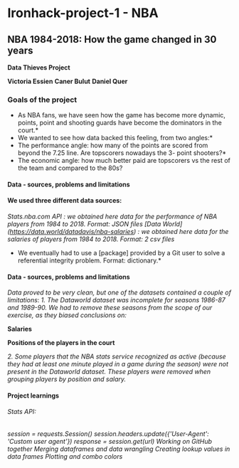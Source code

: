   # Ironhack-project-1 - NBA

## NBA 1984-2018: How the game changed in 30 years 

**Data Thieves Project**

**Victoria Essien**
**Caner Bulut**
**Daniel Quer**

### Goals of the project
* As NBA fans, we have seen how the game has become more dynamic, points, point and shooting guards have become the dominators in the court.* 
* We wanted to see how data backed this feeling, from two angles:*
* The performance angle: how many of the points are scored from beyond the 7.25 line. Are topscorers nowadays the 3- point shooters?*
* The economic angle: how much better paid are topscorers vs the rest of the team and compared to the 80s?


#### Data - sources, problems and limitations

#### We used three different data sources:
*Stats.nba.com API : we obtained here data for the performance of NBA players from 1984 to 2018. Format: JSON files*
*[Data World] (https://data.world/datadavis/nba-salaries) : we obtained here data for the salaries of players from 1984 to 2018. Format: 2 csv files*
* We eventually had to use a [package] provided by a Git user to solve a referential integrity problem. Format: dictionary.*

#### Data - sources, problems and limitations
*Data proved to be very clean, but one of the datasets contained a couple of limitations*:
*1. The Dataworld dataset was incomplete for seasons 1986-87 and 1989-90. We had to remove these seasons from the 
scope of our exercise, as they biased conclusions on:*

**Salaries**

**Positions of the players in the court**

*2. Some players that the NBA stats service recognized as active (because they had at least one minute played in a game during the season)* *were not present in the Dataworld dataset. These players were removed when grouping players by position and salary.*

#### Project learnings

###### Stats API: 

*session = requests.Session()*
*session.headers.update({'User-Agent': 'Custom user agent'})*
*response = session.get(url)*
*Working on GitHub together*
*Merging dataframes and data wrangling*
*Creating lookup values in data frames*
*Plotting and combo colors*




